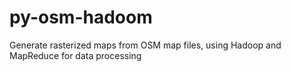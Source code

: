 # py-osm-hadoom
Generate rasterized maps from OSM map files, using Hadoop and MapReduce for data processing
